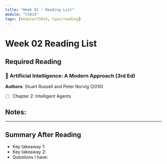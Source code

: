 ```yaml
---
title: "Week 02 — Reading List"
module: "CS814"
tags: [module/CS814, type/reading]
---
```


# Week 02 Reading List

## Required Reading

### 📖 Artificial Intelligence: A Modern Approach (3rd Ed)
**Authors**: Stuart Russell and Peter Norvig (2010)

- [ ] Chapter 2: Intelligent Agents

**Notes**:
-

---

## Summary After Reading
- Key takeaway 1:
- Key takeaway 2:
- Questions I have:
